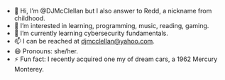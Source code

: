 - 👋 Hi, I’m @DJMcClellan but I also answer to Redd, a nickname from childhood. 
- 👀 I’m interested in learning, programming, music, reading, gaming.
- 🌱 I’m currently learning cybersecurity fundamentals.
- 📫 I can be reached at djmcclellan@yahoo.com.
- 😄 Pronouns: she/her.
- ⚡ Fun fact: I recently acquired one my of dream cars, a 1962 Mercury Monterey.

<!---
DJMcClellan/DJMcClellan is a ✨ special ✨ repository because its `README.md` (this file) appears on your GitHub profile.
You can click the Preview link to take a look at your changes.
--->
